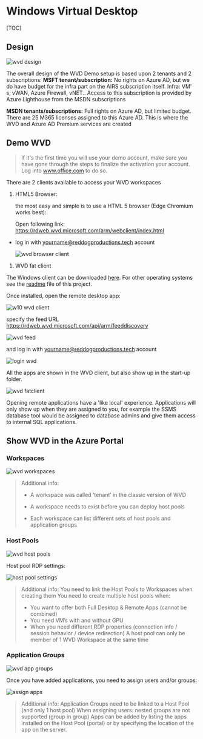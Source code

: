 # Windows Virtual Desktop

[TOC]

## Design

![wvd design](https://chlams.blob.core.windows.net/public/reddogproductions/design/crosstenant.png)

The overall design of the WVD Demo setup is based upon 2 tenants and 2 subscriptions:
**MSFT tenant/subscription:**
No rights on Azure AD, but we do have budget for the infra part on the AIRS subscription itself.
Infra: VM’ s, vWAN, Azure Firewall, vNET..
Access to this subscription is provided by Azure Lighthouse from the MSDN subscriptions

**MSDN tenants/subscriptions:**
Full rights on Azure AD, but limited budget.
There are 25 M365 licenses assigned to this Azure AD.
This is where the WVD and Azure AD Premium services are created

## Demo WVD

> If it's the first time you will use your demo account, make sure you have gone through the steps to finalize the activation your account. Log into www.office.com to do so.

There are 2 clients available to access your WVD workspaces

1. HTML5 Browser:

   the most easy and simple is to use a HTML 5 browser (Edge Chromium works best):

   Open following link: <https://rdweb.wvd.microsoft.com/arm/webclient/index.html>

+ log in with yourname@reddogproductions.tech account

  ![wvd browser client](https://chlams.blob.core.windows.net/public/reddogproductions/pics/wvd/browserwvd.png)

1. WVD fat client

The Windows client can be downloaded [here](https://docs.microsoft.com/en-us/azure/virtual-desktop/connect-windows-7-10#install-the-windows-desktop-client ). For other operating systems see the [readme](https://github.com/reddogproductions/AzureDemoLab/) file of this project.

Once installed, open the remote desktop app:

![w10 wvd client](https://chlams.blob.core.windows.net/public/reddogproductions/pics/wvd/w10wvdclient.png)

specify the feed URL <https://rdweb.wvd.microsoft.com/api/arm/feeddiscovery>

![wvd feed](https://chlams.blob.core.windows.net/public/reddogproductions/pics/wvd/wvdfeedurl.png)

and log in with yourname@reddogproductions.tech account

![login wvd](https://chlams.blob.core.windows.net/public/reddogproductions/pics/wvd/login.png)

All the apps are shown in the WVD client, but also show up in the start-up folder.

![wvd fatclient](https://chlams.blob.core.windows.net/public/reddogproductions/pics/wvd/wvdfatclient.png)

Opening remote applications have a 'like local' experience.
Applications will only show up when they are assigned to you, for example the SSMS database tool would be assigned to database admins and give them access to internal SQL applications.

## Show WVD in the Azure Portal

### Workspaces

![wvd workspaces](https://chlams.blob.core.windows.net/public/reddogproductions/pics/wvd/workspaces.png)

> Additional info:
>
> + A workspace was called ‘tenant’ in the classic version of WVD
> + A workspace needs to exist before you can deploy host pools
>
> + Each workspace can list different sets of host pools and application groups

### Host Pools

![wvd host pools](https://chlams.blob.core.windows.net/public/reddogproductions/pics/wvd/hostpools.png)

Host pool RDP settings:

![host pool settings](https://chlams.blob.core.windows.net/public/reddogproductions/pics/wvd/hostpoolsettings.png)

> Additional info:
> You need to link the Host Pools to Workspaces when creating them
> You need to create multiple host pools when:
>
> + You want to offer both Full Desktop & Remote Apps (cannot be combined)
> + You need VM’s with and without GPU
> + When you need different RDP properties
>   (connection info / session behavior / device redirection)
>   A host pool can only be member of 1 WVD Workspace at the same time

### Application Groups

![wvd app groups](https://chlams.blob.core.windows.net/public/reddogproductions/pics/wvd/appgroups.png)

Once you have added applications, you need to assign users and/or groups:

![assign apps](https://chlams.blob.core.windows.net/public/reddogproductions/pics/wvd/assignapps.png)

> Additional info:
> Application Groups need to be linked to a Host Pool (and only 1 host pool)
> When assigning users: nested groups are not supported (group in group)
> Apps can be added by listing the apps installed on the Host Pool (portal) or by specifying the location of the app on the server.
